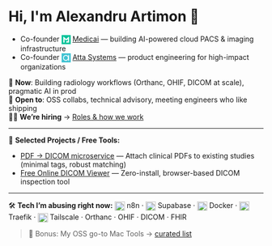 # Hi, I'm Alexandru Artimon 👋

- Co-founder [<img align="center" src="./assets/medicai_favicon.png" height="18"/>](https://medicai.io) [Medicai](https://medicai.io) — building AI-powered cloud PACS & imaging infrastructure
- Co-founder [<img align="center" src="./assets/atta_favicon.png" height="18"/>](https://atta.systems) [Atta Systems](https://atta.systems) — product engineering for high-impact organizations


🔭 **Now**: Building radiology workflows (Orthanc, OHIF, DICOM at scale), pragmatic AI in prod  
🤝 **Open to**: OSS collabs, technical advisory, meeting engineers who like shipping  
🧑‍💼 **We’re hiring** → [Roles & how we work](https://atta.systems/careers)

---

🔷 **Selected Projects / Free Tools:**
- [PDF → DICOM microservice](https://github.com/Medicai-io/pdf-to-dicom) — Attach clinical PDFs to existing studies (minimal tags, robust matching)
- [Free Online DICOM Viewer](https://www.medicai.io/free-tools/online-dicom-viewer) — Zero-install, browser-based DICOM inspection tool

---

🛠️ **Tech I’m abusing right now:**  <img align="center" src="https://cdn.jsdelivr.net/npm/simple-icons@v15/icons/n8n.svg" height="18" width="20"/> n8n · <img align="center" src="https://cdn.jsdelivr.net/npm/simple-icons@v15/icons/supabase.svg" height="18" width="20"/> Supabase · <img align="center" src="https://cdn.jsdelivr.net/npm/simple-icons@v15/icons/docker.svg" height="18" width="20"/> Docker · <img align="center" src="https://cdn.jsdelivr.net/npm/simple-icons@v15/icons/traefikproxy.svg" height="18" width="20"/> Traefik · <img align="center" src="https://cdn.jsdelivr.net/npm/simple-icons@v15/icons/tailscale.svg" height="18" width="20"/> Tailscale · Orthanc · OHIF · DICOM · FHIR


> 🍏 Bonus: My OSS go-to Mac Tools → [curated list](https://github.com/stars/aalecs/lists/mac)
